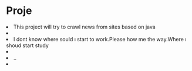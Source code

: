 Proje
=====
<li>This project will try to crawl news from sites based on java<li>
<li>I dont know where sould ı start to work.Please how me the way.Where ı shoud start study<li>
<li>..<li>
